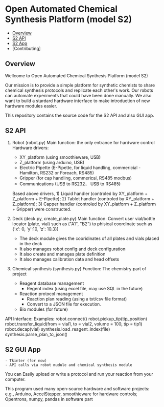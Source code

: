 # Open Automated Chemical Synthesis Platform (model S2)

- [Overview](#overview)
- [S2 API](#S2-api)
- [S2 App](#S2-app)
- [Contributing]

## Overview

Wellcome to Open Automated Chemical Synthesis Platform (model S2) 

Our mission is to provide a simple platform for synthetic chemists to share chemical synthesis protocols and replicate each other's work. Our robots can automate experiments that could have been done manually. We also want to build a stardard hardware interface to make introduction of new hardware modules easier.

This repository contains the source code for the S2 API and also GUI app.

## S2 API

1) Robot (robot.py)
Main function: the only entrance for hardware control
Hardware drivers:
	- XY_platform (using smoothieware, USB)
	- Z_platform (using arduino, USB)
	- Electric Pipette (E-Pipette, for liquid handling, commericial - Hamilton, RS232 or Foreach, RS485)
	- Gripper (for cap handling, commerical, RS485 modbus)
	- Communications (USB to RS232， USB to RS485)

	Based above drivers, 
		1) Liquid handler (controled by XY_platform + Z_platform + E-Pipette); 
		2) Tablet handler (controled by XY_platform + Z_platform);
		3) Capper handler (controled by XY_platform + Z_platform + Gripper)
	were constructed. 

2) Deck (deck.py, create_plate.py)
Main function: Convert user vial/bottle locator (plate, vial) such as ("A1", "B2") to phisical coordinate such as {'x': 0, 'y':10, 'z': 10.3})
	- The deck module gives the cooridinates of all plates and vials placed in the deck
	- It also manages robot config and deck configuration
	- It also create and manages plate definition
	- It also manages calibration data and head offsets

3) Chemical synthesis (synthesis.py)
Function: The chemistry part of project
	- Reagent database management
		- Regent index (using excel file, may use SQL in the future)
	- Reaction protocol management
		- Reaction plan reading (using a txt/csv file format)
		- Convert to a JSON file for execution.
	- Bio modules (for future)

API Interface:
Examples:
	robot.connect()
	robot.pickup_tip(tip_position)
	robot.transfer_liquid(from = vial1, to = vial2, volume = 100, tip = tip1)
	robot.decap(vial)
	synthesis.load_reagent_index(file)
	synthesis.parse_plan_to_json()

## S2 GUI App

	- Tkinter (for now)
	- API calls via robot mudule and chemical synthesis module


You can Easily upload or write a protocol and run your reaction from your computer.

This program used many open-source hardware and software projects:
e.g., Arduino, AccelStepper, smoothieware for hardware controls; Opentrons, numpy, pandas in software part